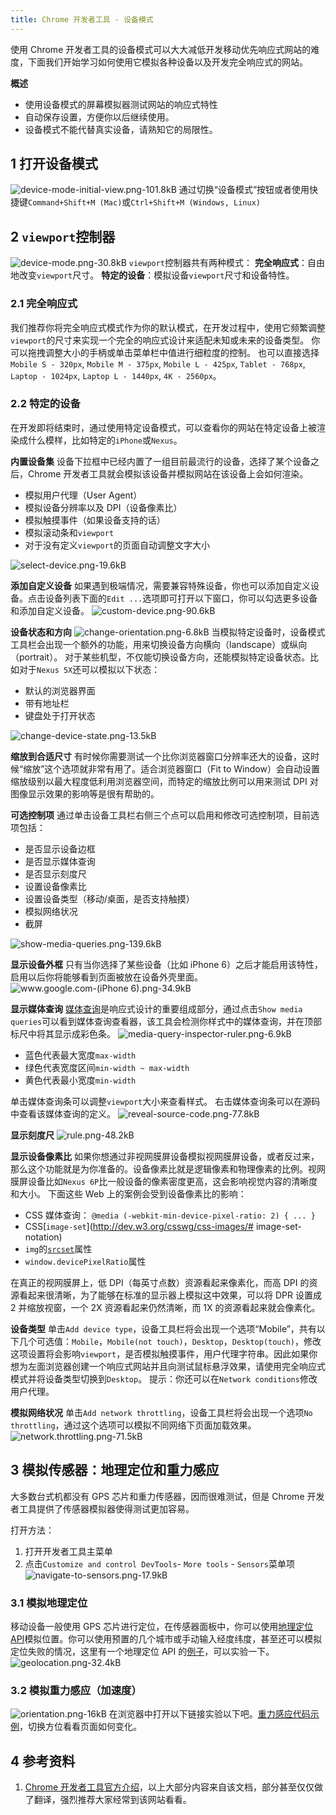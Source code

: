 ```yaml
---
title: Chrome 开发者工具 - 设备模式
---
```


使用 Chrome 开发者工具的设备模式可以大大减低开发移动优先响应式网站的难度，下面我们开始学习如何使用它模拟各种设备以及开发完全响应式的网站。

**概述**

-   使用设备模式的屏幕模拟器测试网站的响应式特性
-   自动保存设置，方便你以后继续使用。
-   设备模式不能代替真实设备，请熟知它的局限性。

## 1 打开设备模式

![device-mode-initial-view.png-101.8kB][1]
通过切换“设备模式”按钮或者使用快捷键`Command+Shift+M (Mac)`或`Ctrl+Shift+M (Windows, Linux)`

## 2 `viewport`控制器

![device-mode.png-30.8kB][2]
`viewport`控制器共有两种模式：
**完全响应式**：自由地改变`viewport`尺寸。
**特定的设备**：模拟设备`viewport`尺寸和设备特性。

### 2.1 完全响应式

我们推荐你将完全响应式模式作为你的默认模式，在开发过程中，使用它频繁调整`viewport`的尺寸来实现一个完全的响应式设计来适配未知或未来的设备类型。
你可以拖拽调整大小的手柄或单击菜单栏中值进行细粒度的控制。
也可以直接选择`Mobile S - 320px`, `Mobile M - 375px`, `Mobile L - 425px`, `Tablet - 768px`, `Laptop - 1024px`, `Laptop L - 1440px`, `4K - 2560px`。

### 2.2 特定的设备

在开发即将结束时，通过使用特定设备模式，可以查看你的网站在特定设备上被渲染成什么模样，比如特定的`iPhone`或`Nexus`。

**内置设备集**
设备下拉框中已经内置了一组目前最流行的设备，选择了某个设备之后，Chrome 开发者工具就会模拟该设备并模拟网站在该设备上会如何渲染。

-   模拟用户代理（User Agent）
-   模拟设备分辨率以及 DPI（设备像素比）
-   模拟触摸事件（如果设备支持的话）
-   模拟滚动条和`viewport`
-   对于没有定义`viewport`的页面自动调整文字大小

![select-device.png-19.6kB][3]

**添加自定义设备**
如果遇到极端情况，需要兼容特殊设备，你也可以添加自定义设备。点击设备列表下面的`Edit ...`选项即可打开以下窗口，你可以勾选更多设备和添加自定义设备。
![custom-device.png-90.6kB][4]

**设备状态和方向**
![change-orientation.png-6.8kB][5]
当模拟特定设备时，设备模式工具栏会出现一个额外的功能，用来切换设备方向横向（landscape）或纵向（portrait）。
对于某些机型，不仅能切换设备方向，还能模拟特定设备状态。比如对于`Nexus 5X`还可以模拟以下状态：

-   默认的浏览器界面
-   带有地址栏
-   键盘处于打开状态

![change-device-state.png-13.5kB][6]

**缩放到合适尺寸**
有时候你需要测试一个比你浏览器窗口分辨率还大的设备，这时候“缩放”这个选项就非常有用了。适合浏览器窗口（Fit to Window）会自动设置缩放级别以最大程度低利用浏览器空间，而特定的缩放比例可以用来测试 DPI 对图像显示效果的影响等是很有帮助的。

**可选控制项**
通过单击设备工具栏右侧三个点可以启用和修改可选控制项，目前选项包括：

-   是否显示设备边框
-   是否显示媒体查询
-   是否显示刻度尺
-   设置设备像素比
-   设置设备类型（移动/桌面，是否支持触摸）
-   模拟网络状况
-   截屏

![show-media-queries.png-139.6kB][7]

**显示设备外框**
只有当你选择了某些设备（比如 iPhone 6）之后才能启用该特性，启用以后你将能够看到页面被放在设备外壳里面。
![www.google.com-(iPhone 6).png-34.9kB][8]

**显示媒体查询**
[媒体查询](https://developers.google.com/web/fundamentals/design-and-ui/responsive/fundamentals/use-media-queries)是响应式设计的重要组成部分，通过点击`Show media queries`可以看到媒体查询查看器，该工具会检测你样式中的媒体查询，并在顶部标尺中将其显示成彩色条。
![media-query-inspector-ruler.png-6.9kB][9]

-   蓝色代表最大宽度`max-width`
-   绿色代表宽度区间`min-width ~ max-width`
-   黄色代表最小宽度`min-width`

单击媒体查询条可以调整`viewport`大小来查看样式。
右击媒体查询条可以在源码中查看该媒体查询的定义。
![reveal-source-code.png-77.8kB][10]

**显示刻度尺**
![rule.png-48.2kB][11]

**显示设备像素比**
如果你想通过非视网膜屏设备模拟视网膜屏设备，或者反过来，那么这个功能就是为你准备的。设备像素比就是逻辑像素和物理像素的比例。视网膜屏设备比如`Nexus 6P`比一般设备的像素密度更高，这会影响视觉内容的清晰度和大小。
下面这些 Web 上的案例会受到设备像素比的影响：

-   CSS 媒体查询：
    `@media (-webkit-min-device-pixel-ratio: 2) { ... }`
-   CSS[`image-set`](http://dev.w3.org/csswg/css-images/# image-set-notation)
-   `img`的[`srcset`](https://developers.google.com/web/fundamentals/design-and-ui/media/images/images-in-markup)属性
-   `window.devicePixelRatio`属性

在真正的视网膜屏上，低 DPI（每英寸点数）资源看起来像素化，而高 DPI 的资源看起来很清晰，为了能够在标准的显示器上模拟这中效果，可以将 DPR 设置成 2 并缩放视窗，一个 2X 资源看起来仍然清晰，而 1X 的资源看起来就会像素化。

**设备类型**
单击`Add device type`，设备工具栏将会出现一个选项“Mobile”，共有以下几个可选值：`Mobile`，`Mobile(not touch)`，`Desktop`，`Desktop(touch)`，修改这项设置将会影响`viewport`，是否模拟触摸事件，用户代理字符串。因此如果你想为左面浏览器创建一个响应式网站并且向测试鼠标悬浮效果，请使用完全响应式模式并将设备类型切换到`Desktop`。
提示：你还可以在`Network conditions`修改用户代理。

**模拟网络状况**
单击`Add network throttling`，设备工具栏将会出现一个选项`No throttling`，通过这个选项可以模拟不同网络下页面加载效果。
![network.throttling.png-71.5kB][12]

## 3 模拟传感器：地理定位和重力感应

大多数台式机都没有 GPS 芯片和重力传感器，因而很难测试，但是 Chrome 开发者工具提供了传感器模拟器使得测试更加容易。

打开方法：

1. 打开开发者工具主菜单
2. 点击`Customize and control DevTools`- `More tools` - `Sensors`菜单项
   ![navigate-to-sensors.png-17.9kB][13]

### 3.1 模拟地理定位

移动设备一般使用 GPS 芯片进行定位，在传感器面板中，你可以使用[地理定位 API](http://www.w3.org/TR/geolocation-API/)模拟位置。你可以使用预置的几个城市或手动输入经度纬度，甚至还可以模拟定位失败的情况，这里有一个地理定位 API 的[例子](https://jsfiddle.net/lichangwei/mc0ep3u9/)，可以实验一下。
![geolocation.png-32.4kB][14]

### 3.2 模拟重力感应（加速度）

![orientation.png-16kB][15]
在浏览器中打开以下链接实验以下吧。[重力感应代码示例](https://www.ikdoeict.be/apps/leercentrum/courses/ws1-cws-course-materials/demos/06_html5_js/orientation.html)，切换方位看看页面如何变化。

## 4 参考资料

1. [Chrome 开发者工具官方介绍](https://developers.google.com/web/tools/chrome-devtools/)，以上大部分内容来自该文档，部分甚至仅仅做了翻译，强烈推荐大家经常到该网站看看。

[1]: http://static.zybuluo.com/lichangwei/uzwqzy5zn084re2j58aebu2c/device-mode-initial-view.png
[2]: http://static.zybuluo.com/lichangwei/8u1ihmm4azuhwi4ssb9krruu/device-mode.png
[3]: http://static.zybuluo.com/lichangwei/e3qyenwnwnyqg3z93k6kcylk/select-device.png
[4]: http://static.zybuluo.com/lichangwei/1vho3slc17ql6366sjfafxpd/custom-device.png
[5]: http://static.zybuluo.com/lichangwei/80mo0w30u799t46y9mgv8kvj/change-orientation.png
[6]: http://static.zybuluo.com/lichangwei/xjk6aez20cl4mvf0fdijci9u/change-device-state.png
[7]: http://static.zybuluo.com/lichangwei/krz2ci9gli2120g2g2afbrfi/show-media-queries.png
[8]: http://static.zybuluo.com/lichangwei/akjj90o538yceskczug4lwkr/www.google.com-%28iPhone%206%29.png
[9]: http://static.zybuluo.com/lichangwei/am40nh3xrcat33n5itno5y3h/media-query-inspector-ruler.png
[10]: http://static.zybuluo.com/lichangwei/mdadktsfta7e8v5mdgaxcwwi/reveal-source-code.png
[11]: http://static.zybuluo.com/lichangwei/q12f21enmo6laq9nqhi3mmju/rule.png
[12]: http://static.zybuluo.com/lichangwei/g9qo71cb23v5g0omwp7hlm7r/network.throttling.png
[13]: http://static.zybuluo.com/lichangwei/37dklb3tf2etn9t0miuyet6i/navigate-to-sensors.png
[14]: http://static.zybuluo.com/lichangwei/4p8rz2bqkqfi2no661kz26et/geolocation.png
[15]: http://static.zybuluo.com/lichangwei/qoclusfnvrctjib2ih1ilfo9/orientation.png
